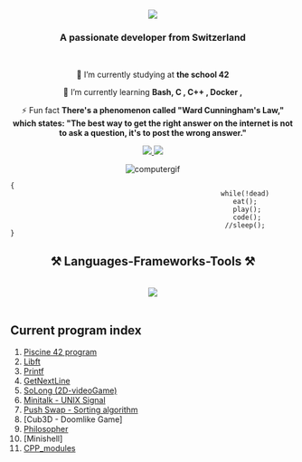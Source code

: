   <h1 align="center">
    <img src="https://readme-typing-svg.herokuapp.com/?font=Righteous&size=35&center=true&vCenter=true&width=500&height=70&duration=4000&lines=Hello+World!+👋;+I'm+Isaac+Naranjo!!!;" />
</h1>

<h3 align="center">A passionate developer from Switzerland</h3>

<br/>

<div align="center">
 
 🔭 I’m currently studying at **the school 42**
 
 🌱 I’m currently learning **Bash, C , C++ , Docker ,**

⚡ Fun fact **There's a phenomenon called "Ward Cunningham's Law," which states: "The best way to get the right answer on the internet is not to ask a question, it's to post the wrong answer."**

  </div>
 
<div align="center"> 
  <a href="mailto:isaac.naranjo.e.g@gmail.com">
    <img src="https://img.shields.io/badge/Gmail-333333?style=for-the-badge&logo=gmail&logoColor=red" />
  </a>
  <a href="https://www.linkedin.com/in/isaac-naranjo/" target="_blank">
    <img src="https://img.shields.io/badge/LinkedIn-0077B5?style=for-the-badge&logo=linkedin&logoColor=white" target="_blank" />
  </a>
</div>

<p align="center">
  <img src="https://github.com/Arcadiastyx/Arcadiastyx/assets/72890174/a754d3a1-5617-46b5-b2fd-fe45ed0872cf" alt="computergif"/>
</p>

```
{
                                                    while(!dead)
                                                       eat();
                                                       play();
                                                       code();
                                                     //sleep();
}
```

<h2 align="center">⚒️ Languages-Frameworks-Tools ⚒️</h2>
<br/>
<div align="center">
    <img src="https://skillicons.dev/icons?i=,c,cpp,html,css,vscode,github,figma,docker,notion" />
</div>
<br/>


<h2 align="left">Current program index</h2>

1. [Piscine 42 program](https://github.com/Arcadiastyx/42-Piscine)
2. [Libft](https://github.com/Arcadiastyx/Libft)
3. [Printf](https://github.com/Arcadiastyx/Printf)
4. [GetNextLine](https://github.com/Arcadiastyx/Get_next_line)
5. [SoLong (2D-videoGame)](https://github.com/Arcadiastyx/so_long-2d-game)
6. [Minitalk - UNIX Signal](https://github.com/Arcadiastyx/Mini-Talk)
7. [Push Swap - Sorting algorithm](https://github.com/Arcadiastyx/Push_Swap)
8. [Cub3D - Doomlike Game]
9. [Philosopher](https://github.com/Arcadiastyx/Philosopher)
10. [Minishell]
11. [CPP_modules](https://github.com/Arcadiastyx/CPP_module)

